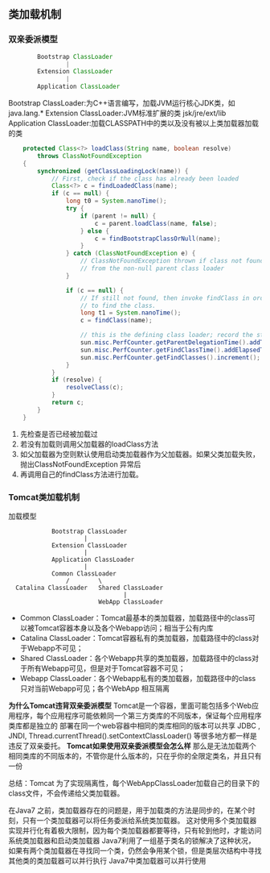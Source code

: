## 类加载机制

### 双亲委派模型
```java
        Bootstrap ClassLoader
                |
        Extension ClassLoader
                |
        Application ClassLoader
```
Bootstrap ClassLoader:为C++语言编写，加载JVM运行核心JDK类，如java.lang.*
Extension ClassLoader:JVM标准扩展的类 jsk/jre/ext/lib
Application ClassLoader:加载CLASSPATH中的类以及没有被以上类加载器加载的类


```java
    protected Class<?> loadClass(String name, boolean resolve)
        throws ClassNotFoundException
    {
        synchronized (getClassLoadingLock(name)) {
            // First, check if the class has already been loaded
            Class<?> c = findLoadedClass(name);
            if (c == null) {
                long t0 = System.nanoTime();
                try {
                    if (parent != null) {
                        c = parent.loadClass(name, false);
                    } else {
                        c = findBootstrapClassOrNull(name);
                    }
                } catch (ClassNotFoundException e) {
                    // ClassNotFoundException thrown if class not found
                    // from the non-null parent class loader
                }

                if (c == null) {
                    // If still not found, then invoke findClass in order
                    // to find the class.
                    long t1 = System.nanoTime();
                    c = findClass(name);

                    // this is the defining class loader; record the stats
                    sun.misc.PerfCounter.getParentDelegationTime().addTime(t1 - t0);
                    sun.misc.PerfCounter.getFindClassTime().addElapsedTimeFrom(t1);
                    sun.misc.PerfCounter.getFindClasses().increment();
                }
            }
            if (resolve) {
                resolveClass(c);
            }
            return c;
        }
    }


```
1. 先检查是否已经被加载过
2. 若没有加载则调用父加载器的loadClass方法
3. 如父加载器为空则默认使用启动类加载器作为父加载器。如果父类加载失败，抛出ClassNotFoundException 异常后
4. 再调用自己的findClass方法进行加载。


### Tomcat类加载机制

加载模型

```
            Bootstrap ClassLoader
                     |
            Extension ClassLoader
                     |
            Application ClassLoader
                     |
            Common ClassLoader
                /        \      
  Catalina ClassLoader   Shared ClassLoader
                                |
                         WebApp ClassLoader
```

- Common ClassLoader：Tomcat最基本的类加载器，加载路径中的class可以被Tomcat容器本身以及各个Webapp访问；相当于公有内库
- Catalina ClassLoader：Tomcat容器私有的类加载器，加载路径中的class对于Webapp不可见；
- Shared ClassLoader：各个Webapp共享的类加载器，加载路径中的class对于所有Webapp可见，但是对于Tomcat容器不可见；
- Webapp ClassLoader：各个Webapp私有的类加载器，加载路径中的class只对当前Webapp可见；各个WebApp 相互隔离

**为什么Tomcat违背双亲委派模型**
Tomcat是一个容器，里面可能包括多个Web应用程序，每个应用程序可能依赖同一个第三方类库的不同版本，保证每个应用程序类库都是独立的
部署在同一个web容器中相同的类库相同的版本可以共享
JDBC , JNDI, Thread.currentThread().setContextClassLoader() 等很多地方都一样是违反了双亲委托。
**Tomcat如果使用双亲委派模型会怎么样**
那么是无法加载两个相同类库的不同版本的，不管你是什么版本的，只在乎你的全限定类名，并且只有一份

总结：Tomcat 为了实现隔离性，每个WebAppClassLoader加载自己的目录下的class文件，不会传递给父类加载器。

在Java7 之前，类加载器存在的问题是，用于加载类的方法是同步的，在某个时刻，只有一个类加载器可以将任务委派给系统类加载器。
这对使用多个类加载器实现并行化有着极大限制，因为每个类加载器都要等待，只有轮到他时，才能访问系统类加载器和启动类加载器
Java7利用了一组基于类名的锁解决了这种状况，如果有两个类加载器在寻找同一个类，仍然会争用某个锁，但是类层次结构中寻找其他类的类加载器可以并行执行
Java7中类加载器可以并行使用


